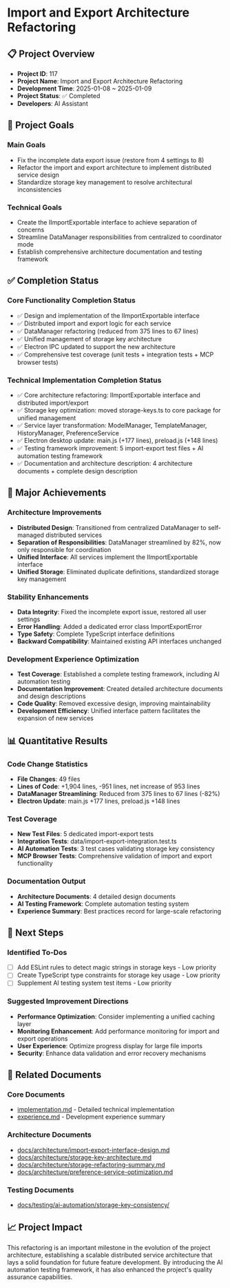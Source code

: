 # Import and Export Architecture Refactoring

## 📋 Project Overview

- **Project ID**: 117
- **Project Name**: Import and Export Architecture Refactoring
- **Development Time**: 2025-01-08 ~ 2025-01-09
- **Project Status**: ✅ Completed
- **Developers**: AI Assistant

## 🎯 Project Goals

### Main Goals
- Fix the incomplete data export issue (restore from 4 settings to 8)
- Refactor the import and export architecture to implement distributed service design
- Standardize storage key management to resolve architectural inconsistencies

### Technical Goals
- Create the IImportExportable interface to achieve separation of concerns
- Streamline DataManager responsibilities from centralized to coordinator mode
- Establish comprehensive architecture documentation and testing framework

## ✅ Completion Status

### Core Functionality Completion Status
- ✅ Design and implementation of the IImportExportable interface
- ✅ Distributed import and export logic for each service
- ✅ DataManager refactoring (reduced from 375 lines to 67 lines)
- ✅ Unified management of storage key architecture
- ✅ Electron IPC updated to support the new architecture
- ✅ Comprehensive test coverage (unit tests + integration tests + MCP browser tests)

### Technical Implementation Completion Status
- ✅ Core architecture refactoring: IImportExportable interface and distributed import/export
- ✅ Storage key optimization: moved storage-keys.ts to core package for unified management
- ✅ Service layer transformation: ModelManager, TemplateManager, HistoryManager, PreferenceService
- ✅ Electron desktop update: main.js (+177 lines), preload.js (+148 lines)
- ✅ Testing framework improvement: 5 import-export test files + AI automation testing framework
- ✅ Documentation and architecture description: 4 architecture documents + complete design description

## 🎉 Major Achievements

### Architecture Improvements
- **Distributed Design**: Transitioned from centralized DataManager to self-managed distributed services
- **Separation of Responsibilities**: DataManager streamlined by 82%, now only responsible for coordination
- **Unified Interface**: All services implement the IImportExportable interface
- **Unified Storage**: Eliminated duplicate definitions, standardized storage key management

### Stability Enhancements
- **Data Integrity**: Fixed the incomplete export issue, restored all user settings
- **Error Handling**: Added a dedicated error class ImportExportError
- **Type Safety**: Complete TypeScript interface definitions
- **Backward Compatibility**: Maintained existing API interfaces unchanged

### Development Experience Optimization
- **Test Coverage**: Established a complete testing framework, including AI automation testing
- **Documentation Improvement**: Created detailed architecture documents and design descriptions
- **Code Quality**: Removed excessive design, improving maintainability
- **Development Efficiency**: Unified interface pattern facilitates the expansion of new services

## 📊 Quantitative Results

### Code Change Statistics
- **File Changes**: 49 files
- **Lines of Code**: +1,904 lines, -951 lines, net increase of 953 lines
- **DataManager Streamlining**: Reduced from 375 lines to 67 lines (-82%)
- **Electron Update**: main.js +177 lines, preload.js +148 lines

### Test Coverage
- **New Test Files**: 5 dedicated import-export tests
- **Integration Tests**: data/import-export-integration.test.ts
- **AI Automation Tests**: 3 test cases validating storage key consistency
- **MCP Browser Tests**: Comprehensive validation of import and export functionality

### Documentation Output
- **Architecture Documents**: 4 detailed design documents
- **AI Testing Framework**: Complete automation testing system
- **Experience Summary**: Best practices record for large-scale refactoring

## 🚀 Next Steps

### Identified To-Dos
- [ ] Add ESLint rules to detect magic strings in storage keys - Low priority
- [ ] Create TypeScript type constraints for storage key usage - Low priority
- [ ] Supplement AI testing system test items - Low priority

### Suggested Improvement Directions
- **Performance Optimization**: Consider implementing a unified caching layer
- **Monitoring Enhancement**: Add performance monitoring for import and export operations
- **User Experience**: Optimize progress display for large file imports
- **Security**: Enhance data validation and error recovery mechanisms

## 🔗 Related Documents

### Core Documents
- [implementation.md](./implementation.md) - Detailed technical implementation
- [experience.md](./experience.md) - Development experience summary

### Architecture Documents
- [docs/architecture/import-export-interface-design.md](../../architecture/import-export-interface-design.md)
- [docs/architecture/storage-key-architecture.md](../../architecture/storage-key-architecture.md)
- [docs/architecture/storage-refactoring-summary.md](../../architecture/storage-refactoring-summary.md)
- [docs/architecture/preference-service-optimization.md](../../architecture/preference-service-optimization.md)

### Testing Documents
- [docs/testing/ai-automation/storage-key-consistency/](../../testing/ai-automation/storage-key-consistency/)

## 📈 Project Impact

This refactoring is an important milestone in the evolution of the project architecture, establishing a scalable distributed service architecture that lays a solid foundation for future feature development. By introducing the AI automation testing framework, it has also enhanced the project's quality assurance capabilities.